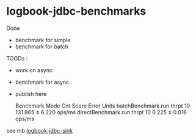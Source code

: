 # logbook-jdbc-benchmarks

<!-- 

in progress 

--> 

Done
 - benchmark for simple
 - benchmark for batch
   
TOODs :
 - work on async
 - benchmark for async
 - publish here
   
 

    Benchmark             Mode  Cnt    Score   Error   Units
    batchBenchmark.run   thrpt   10  131.865 ± 6.220  ops/ms
    directBenchmark.run  thrpt   10    0.225 ± 0.016  ops/ms


see mb [logbook-jdbc-sink](https://gitlab.com/mt4321138/logbook-jdbc-sink)
